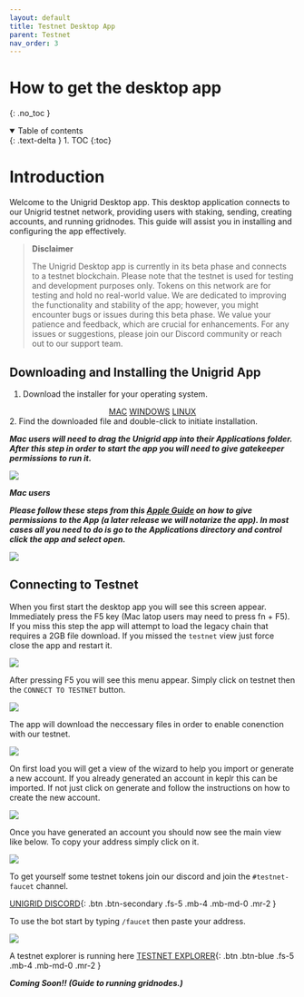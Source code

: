 ```yaml
---
layout: default
title: Testnet Desktop App
parent: Testnet
nav_order: 3
---
```


# How to get the desktop app
{: .no_toc }

<details open markdown="block">
  <summary>
    Table of contents
  </summary>
  {: .text-delta }
1. TOC
{:toc}
</details>

# Introduction

Welcome to the Unigrid Desktop app. This desktop application connects to our Unigrid testnet network, providing users with staking, sending, creating accounts, and running gridnodes. This guide will assist you in installing and configuring the app effectively.

> **Disclaimer**
> 
> The Unigrid Desktop app is currently in its beta phase and connects to a testnet blockchain. Please note that the testnet is used for testing and development purposes only. Tokens on this network are for testing and hold no real-world value. We are dedicated to improving the functionality and stability of the app; however, you might encounter bugs or issues during this beta phase. We value your patience and feedback, which are crucial for enhancements. For any issues or suggestions, please join our Discord community or reach out to our support team.

## Downloading and Installing the Unigrid App

1. Download the installer for your operating system.

<div align="center">
  <a href="https://github.com/unigrid-project/janus-java/releases/download/v1.0.13/Unigrid-1.0.13.dmg" class="btn btn-blue fs-5 mb-4 mb-md-0 mr-2">MAC</a>
  <a href="https://github.com/unigrid-project/janus-java/releases/download/v1.0.13/Unigrid-1.0.13.msi" class="btn btn-green fs-5 mb-4 mb-md-0 mr-2">WINDOWS</a>
  <a href="https://github.com/unigrid-project/janus-java/releases/download/v1.0.13/unigrid_1.0.13_amd64.deb" class="btn btn-purple fs-5 mb-4 mb-md-0 mr-2">LINUX</a>
</div>
2. Find the downloaded file and double-click to initiate installation.


***Mac users will need to drag the Unigrid app into their Applications folder. After this step in order to start the app you will need to give gatekeeper permissions to run it.***

  ![](../../assets/images/mac_img.png)

***Mac users***

***Please follow these steps from this [Apple Guide](https://support.apple.com/en-gb/guide/mac-help/mh40616/14.0/mac/14.0) on how to give permissions to the App (a later release we will notarize the app). In most cases all you need to do is go to the Applications directory and control click the app and select open.***

  ![](../../assets/images/mac_open.png)

## Connecting to Testnet

When you first start the desktop app you will see this screen appear. Immediately press the F5 key (Mac latop users may need to press fn + F5). If you miss this step the app will attempt to load the legacy chain that requires a 2GB file download. If you missed the `testnet` view just force close the app and restart it.

  ![](../../assets/images/startup_screen.png)

After pressing F5 you will see this menu appear. Simply click on testnet then the `CONNECT TO TESTNET` button.

  ![](../../assets/images/connect_testnet.png)

The app will download the neccessary files in order to enable conenction with our testnet. 

  ![](../../assets/images/download_setup.png)

On first load you will get a view of the wizard to help you import or generate a new account. If you already generated an account in keplr this can be imported. If not just click on generate and follow the instructions on how to create the new account.

 ![](../../assets/images/wizard_view.png)

Once you have generated an account you should now see the main view like below. To copy your address simply click on it.

 ![](../../assets/images/testnet_view.png)

 To get yourself some testnet tokens join our discord and join the `#testnet-faucet` channel.

 [UNIGRID DISCORD](https://discord.gg/p5Tm4rX6EH){: .btn .btn-secondary .fs-5 .mb-4 .mb-md-0 .mr-2 }

To use the bot start by typing `/faucet` then paste your address.

 ![](../../assets/images/faucet_mint.png)


A testnet explorer is running here [TESTNET EXPLORER](https://explorer-devnet.unigrid.org/unigrid-testnet-5){: .btn .btn-blue .fs-5 .mb-4 .mb-md-0 .mr-2 }

***Coming Soon!! (Guide to running gridnodes.)***